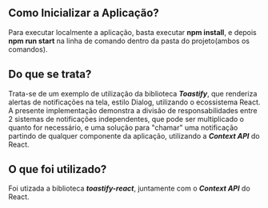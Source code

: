 ## Como Inicializar a Aplicação?

Para executar localmente a aplicação, basta executar **npm install**, e depois **npm run start** na linha de comando dentro da pasta do projeto(ambos os comandos).

## Do que se trata?

Trata-se de um exemplo de utilização da biblioteca ***Toastify***, que renderiza alertas de notificações na tela, estilo Dialog, utilizando o ecossistema React.
A presente implementação demonstra a divisão de responsabilidades entre 2 sistemas de notificações independentes, que pode ser multiplicado o quanto for necessário, e uma solução para "chamar" uma notificação partindo de qualquer componente da aplicação, utilizando a ***Context API*** do React.

## O que foi utilizado?

Foi utizada a biblioteca ***toastify-react***, juntamente com o ***Context API*** do React.
